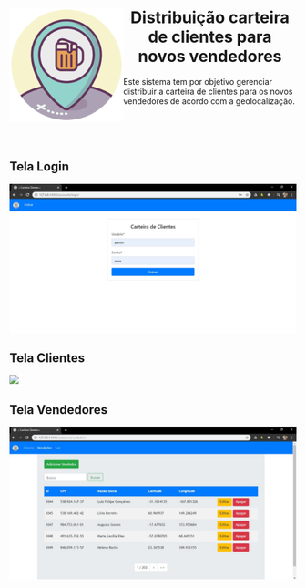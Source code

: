 <div>
  <img align="left" width="200" height="200" src="./images/cerveja.png">
  <h1 align="center"> Distribuição carteira de clientes para novos vendedores </h1>
  <p> Este sistema tem por objetivo gerenciar distribuir a carteira de clientes para os novos vendedores de acordo com a geolocalização. </p> 
</div>
<br>
<br>
<br>

<h2> Tela Login </h2>
<img src="./static/cadastros/images/login.jpg">

<h2> Tela Clientes </h2>
<img src="../static/cadastros/images/cliente.jpg">

<h2> Tela Vendedores </h2>
<img src="./static/cadastros/images/vendedor.jpg">


